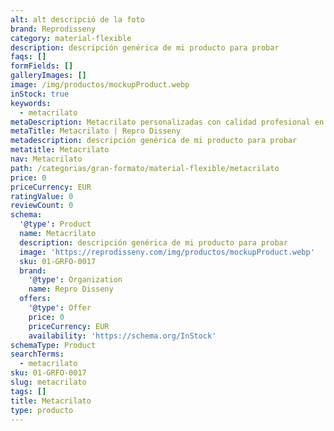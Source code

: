 ```yaml
---
alt: alt descripció de la foto
brand: Reprodisseny
category: material-flexible
description: descripción genérica de mi producto para probar
faqs: []
formFields: []
galleryImages: []
image: /img/productos/mockupProduct.webp
inStock: true
keywords:
  - metacrilato
metaDescription: Metacrilato personalizadas con calidad profesional en Cataluña.
metaTitle: Metacrilato | Repro Disseny
metadescription: descripción genérica de mi producto para probar
metatitle: Metacrilato
nav: Metacrilato
path: /categorias/gran-formato/material-flexible/metacrilato
price: 0
priceCurrency: EUR
ratingValue: 0
reviewCount: 0
schema:
  '@type': Product
  name: Metacrilato
  description: descripción genérica de mi producto para probar
  image: 'https://reprodisseny.com/img/productos/mockupProduct.webp'
  sku: 01-GRFO-0017
  brand:
    '@type': Organization
    name: Repro Disseny
  offers:
    '@type': Offer
    price: 0
    priceCurrency: EUR
    availability: 'https://schema.org/InStock'
schemaType: Product
searchTerms:
  - metacrilato
sku: 01-GRFO-0017
slug: metacrilato
tags: []
title: Metacrilato
type: producto
---
```


